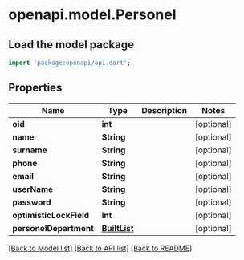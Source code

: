 # openapi.model.Personel

## Load the model package
```dart
import 'package:openapi/api.dart';
```

## Properties
Name | Type | Description | Notes
------------ | ------------- | ------------- | -------------
**oid** | **int** |  | [optional] 
**name** | **String** |  | [optional] 
**surname** | **String** |  | [optional] 
**phone** | **String** |  | [optional] 
**email** | **String** |  | [optional] 
**userName** | **String** |  | [optional] 
**password** | **String** |  | [optional] 
**optimisticLockField** | **int** |  | [optional] 
**personelDepartment** | [**BuiltList<PersonelDepartment>**](PersonelDepartment.md) |  | [optional] 

[[Back to Model list]](../README.md#documentation-for-models) [[Back to API list]](../README.md#documentation-for-api-endpoints) [[Back to README]](../README.md)


